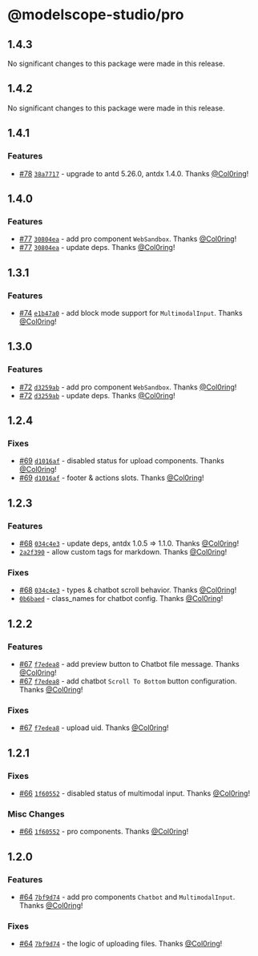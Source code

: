 # @modelscope-studio/pro

## 1.4.3

No significant changes to this package were made in this release.

## 1.4.2

No significant changes to this package were made in this release.

## 1.4.1

### Features

- [#78](https://github.com/modelscope/modelscope-studio/pull/78) [`38a7717`](https://github.com/modelscope/modelscope-studio/commit/38a7717492a2d96d8a72ee1ef76ce83a0b2053e6) - upgrade to antd 5.26.0, antdx 1.4.0. Thanks [@Col0ring](https://github.com/Col0ring)!

## 1.4.0

### Features

- [#77](https://github.com/modelscope/modelscope-studio/pull/77) [`30804ea`](https://github.com/modelscope/modelscope-studio/commit/30804eab8ae0817dad72766d932f4a84e3850861) - add pro component `WebSandbox`. Thanks [@Col0ring](https://github.com/Col0ring)!
- [#77](https://github.com/modelscope/modelscope-studio/pull/77) [`30804ea`](https://github.com/modelscope/modelscope-studio/commit/30804eab8ae0817dad72766d932f4a84e3850861) - update deps. Thanks [@Col0ring](https://github.com/Col0ring)!

## 1.3.1

### Features

- [#74](https://github.com/modelscope/modelscope-studio/pull/74) [`e1b47a0`](https://github.com/modelscope/modelscope-studio/commit/e1b47a04b3fd075cd5795f5bfa4c2047ef0adece) - add block mode support for `MultimodalInput`. Thanks [@Col0ring](https://github.com/Col0ring)!

## 1.3.0

### Features

- [#72](https://github.com/modelscope/modelscope-studio/pull/72) [`d3259ab`](https://github.com/modelscope/modelscope-studio/commit/d3259abd179f7953b81f8d76c82cd2d3dd59766c) - add pro component `WebSandbox`. Thanks [@Col0ring](https://github.com/Col0ring)!
- [#72](https://github.com/modelscope/modelscope-studio/pull/72) [`d3259ab`](https://github.com/modelscope/modelscope-studio/commit/d3259abd179f7953b81f8d76c82cd2d3dd59766c) - update deps. Thanks [@Col0ring](https://github.com/Col0ring)!

## 1.2.4

### Fixes

- [#69](https://github.com/modelscope/modelscope-studio/pull/69) [`d1016af`](https://github.com/modelscope/modelscope-studio/commit/d1016af9922a7c83e4b2521e206148865cdce527) - disabled status for upload components. Thanks [@Col0ring](https://github.com/Col0ring)!
- [#69](https://github.com/modelscope/modelscope-studio/pull/69) [`d1016af`](https://github.com/modelscope/modelscope-studio/commit/d1016af9922a7c83e4b2521e206148865cdce527) - footer & actions slots. Thanks [@Col0ring](https://github.com/Col0ring)!

## 1.2.3

### Features

- [#68](https://github.com/modelscope/modelscope-studio/pull/68) [`034c4e3`](https://github.com/modelscope/modelscope-studio/commit/034c4e33ffa552e91d821171a68a1ab21eb35441) - update deps, antdx 1.0.5 => 1.1.0. Thanks [@Col0ring](https://github.com/Col0ring)!
- [`2a2f390`](https://github.com/modelscope/modelscope-studio/commit/2a2f390f0705aea1616a97f6d4e6bf7cc68f163d) - allow custom tags for markdown. Thanks [@Col0ring](https://github.com/Col0ring)!

### Fixes

- [#68](https://github.com/modelscope/modelscope-studio/pull/68) [`034c4e3`](https://github.com/modelscope/modelscope-studio/commit/034c4e33ffa552e91d821171a68a1ab21eb35441) - types & chatbot scroll behavior. Thanks [@Col0ring](https://github.com/Col0ring)!
- [`0b6baed`](https://github.com/modelscope/modelscope-studio/commit/0b6baed271cba8f9c30a06b21822d4ed4843a3a6) - class_names for chatbot config. Thanks [@Col0ring](https://github.com/Col0ring)!

## 1.2.2

### Features

- [#67](https://github.com/modelscope/modelscope-studio/pull/67) [`f7edea8`](https://github.com/modelscope/modelscope-studio/commit/f7edea8a448f05dd69fa121d913dd16e159dcedd) - add preview button to Chatbot file message. Thanks [@Col0ring](https://github.com/Col0ring)!
- [#67](https://github.com/modelscope/modelscope-studio/pull/67) [`f7edea8`](https://github.com/modelscope/modelscope-studio/commit/f7edea8a448f05dd69fa121d913dd16e159dcedd) - add chatbot `Scroll To Bottom` button configuration. Thanks [@Col0ring](https://github.com/Col0ring)!

### Fixes

- [#67](https://github.com/modelscope/modelscope-studio/pull/67) [`f7edea8`](https://github.com/modelscope/modelscope-studio/commit/f7edea8a448f05dd69fa121d913dd16e159dcedd) - upload uid. Thanks [@Col0ring](https://github.com/Col0ring)!

## 1.2.1

### Fixes

- [#66](https://github.com/modelscope/modelscope-studio/pull/66) [`1f60552`](https://github.com/modelscope/modelscope-studio/commit/1f60552c9bd702301a86a8e9480bfc9f3fa352da) - disabled status of multimodal input. Thanks [@Col0ring](https://github.com/Col0ring)!

### Misc Changes

- [#66](https://github.com/modelscope/modelscope-studio/pull/66) [`1f60552`](https://github.com/modelscope/modelscope-studio/commit/1f60552c9bd702301a86a8e9480bfc9f3fa352da) - pro components. Thanks [@Col0ring](https://github.com/Col0ring)!

## 1.2.0

### Features

- [#64](https://github.com/modelscope/modelscope-studio/pull/64) [`7bf9d74`](https://github.com/modelscope/modelscope-studio/commit/7bf9d741bc66e318d3c310e798b1a781d23a0abf) - add pro components `Chatbot` and `MultimodalInput`. Thanks [@Col0ring](https://github.com/Col0ring)!

### Fixes

- [#64](https://github.com/modelscope/modelscope-studio/pull/64) [`7bf9d74`](https://github.com/modelscope/modelscope-studio/commit/7bf9d741bc66e318d3c310e798b1a781d23a0abf) - the logic of uploading files. Thanks [@Col0ring](https://github.com/Col0ring)!
